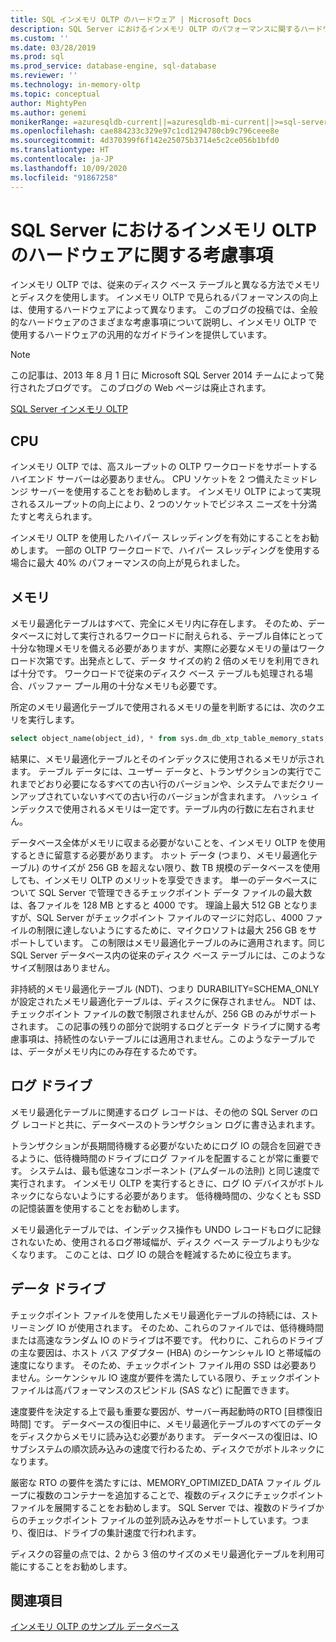 ```yaml
---
title: SQL インメモリ OLTP のハードウェア | Microsoft Docs
description: SQL Server におけるインメモリ OLTP のパフォーマンスに関するハードウェアの考慮事項について説明します。 インメモリ OLTP では、ディスク ベース テーブルと異なる方法でメモリとディスクを使用します。
ms.custom: ''
ms.date: 03/28/2019
ms.prod: sql
ms.prod_service: database-engine, sql-database
ms.reviewer: ''
ms.technology: in-memory-oltp
ms.topic: conceptual
author: MightyPen
ms.author: genemi
monikerRange: =azuresqldb-current||=azuresqldb-mi-current||>=sql-server-2016||>=sql-server-linux-2017||=sqlallproducts-allversions
ms.openlocfilehash: cae884233c329e97c1cd1294780cb9c796ceee8e
ms.sourcegitcommit: 4d370399f6f142e25075b3714e5c2ce056b1bfd0
ms.translationtype: HT
ms.contentlocale: ja-JP
ms.lasthandoff: 10/09/2020
ms.locfileid: "91867258"
---
```

# <a name="hardware-considerations-for-in-memory-oltp-in-sql-server"></a>SQL Server におけるインメモリ OLTP のハードウェアに関する考慮事項

インメモリ OLTP では、従来のディスク ベース テーブルと異なる方法でメモリとディスクを使用します。 インメモリ OLTP で見られるパフォーマンスの向上は、使用するハードウェアによって異なります。 このブログの投稿では、全般的なハードウェアのさまざまな考慮事項について説明し、インメモリ OLTP で使用するハードウェアの汎用的なガイドラインを提供しています。

> [!NOTE]
> この記事は、2013 年 8 月 1 日に Microsoft SQL Server 2014 チームによって発行されたブログです。 このブログの Web ページは廃止されます。
>
> [SQL Server インメモリ OLTP](./in-memory-oltp-in-memory-optimization.md)

<!--
    Here was the link to the blog. This blog was captured into this new article on 2018/11/30, by GeneMi (MightyPen).
    https://cloudblogs.microsoft.com/sqlserver/2013/08/01/hardware-considerations-for-in-memory-oltp-in-sql-server-2014/
    At least one pre-existing article that contained the obsolete blog link was:
        relational-databases\in-memory-oltp\sample-database-for-in-memory-oltp.md
-->

## <a name="cpu"></a>CPU

インメモリ OLTP では、高スループットの OLTP ワークロードをサポートするハイエンド サーバーは必要ありません。 CPU ソケットを 2 つ備えたミッドレンジ サーバーを使用することをお勧めします。 インメモリ OLTP によって実現されるスループットの向上により、2 つのソケットでビジネス ニーズを十分満たすと考えられます。

インメモリ OLTP を使用したハイパー スレッディングを有効にすることをお勧めします。 一部の OLTP ワークロードで、ハイパー スレッディングを使用する場合に最大 40% のパフォーマンスの向上が見られました。

## <a name="memory"></a>メモリ

メモリ最適化テーブルはすべて、完全にメモリ内に存在します。 そのため、データベースに対して実行されるワークロードに耐えられる、テーブル自体にとって十分な物理メモリを備える必要がありますが、実際に必要なメモリの量はワークロード次第です。出発点として、データ サイズの約 2 倍のメモリを利用できれば十分です。 ワークロードで従来のディスク ベース テーブルも処理される場合、バッファー プール用の十分なメモリも必要です。

所定のメモリ最適化テーブルで使用されるメモリの量を判断するには、次のクエリを実行します。

```sql
select object_name(object_id), * from sys.dm_db_xtp_table_memory_stats;
```

結果に、メモリ最適化テーブルとそのインデックスに使用されるメモリが示されます。 テーブル データには、ユーザー データと、トランザクションの実行でこれまでどおり必要になるすべての古い行のバージョンや、システムでまだクリーンアップされていないすべての古い行のバージョンが含まれます。 ハッシュ インデックスで使用されるメモリは一定です。テーブル内の行数に左右されません。

データベース全体がメモリに収まる必要がないことを、インメモリ OLTP を使用するときに留意する必要があります。 ホット データ (つまり、メモリ最適化テーブル) のサイズが 256 GB を超えない限り、数 TB 規模のデータベースを使用しても、インメモリ OLTP のメリットを享受できます。 単一のデータベースについて SQL Server で管理できるチェックポイント データ ファイルの最大数は、各ファイルを 128 MB とすると 4000 です。 理論上最大 512 GB となりますが、SQL Server がチェックポイント ファイルのマージに対応し、4000 ファイルの制限に達しないようにするために、マイクロソフトは最大 256 GB をサポートしています。 この制限はメモリ最適化テーブルのみに適用されます。同じ SQL Server データベース内の従来のディスク ベース テーブルには、このようなサイズ制限はありません。

非持続的メモリ最適化テーブル (NDT)、つまり DURABILITY=SCHEMA_ONLY が設定されたメモリ最適化テーブルは、ディスクに保存されません。 NDT は、チェックポイント ファイルの数で制限されませんが、256 GB のみがサポートされます。 この記事の残りの部分で説明するログとデータ ドライブに関する考慮事項は、持続性のないテーブルには適用されません。このようなテーブルでは、データがメモリ内にのみ存在するためです。

## <a name="log-drive"></a>ログ ドライブ

メモリ最適化テーブルに関連するログ レコードは、その他の SQL Server のログ レコードと共に、データベースのトランザクション ログに書き込まれます。

トランザクションが長期間待機する必要がないためにログ IO の競合を回避できるように、低待機時間のドライブにログ ファイルを配置することが常に重要です。 システムは、最も低速なコンポーネント (アムダールの法則) と同じ速度で実行されます。 インメモリ OLTP を実行するときに、ログ IO デバイスがボトルネックにならないようにする必要があります。 低待機時間の、少なくとも SSD の記憶装置を使用することをお勧めします。

メモリ最適化テーブルでは、インデックス操作も UNDO レコードもログに記録されないため、使用されるログ帯域幅が、ディスク ベース テーブルよりも少なくなります。 このことは、ログ IO の競合を軽減するために役立ちます。

## <a name="data-drive"></a>データ ドライブ

チェックポイント ファイルを使用したメモリ最適化テーブルの持続には、ストリーミング IO が使用されます。 そのため、これらのファイルでは、低待機時間または高速なランダム IO のドライブは不要です。 代わりに、これらのドライブの主な要因は、ホスト バス アダプター (HBA) のシーケンシャル IO と帯域幅の速度になります。 そのため、チェックポイント ファイル用の SSD は必要ありません。シーケンシャル IO 速度が要件を満たしている限り、チェックポイント ファイルは高パフォーマンスのスピンドル (SAS など) に配置できます。

速度要件を決定する上で最も重要な要因が、サーバー再起動時のRTO [目標復旧時間] です。 データベースの復旧中に、メモリ最適化テーブルのすべてのデータをディスクからメモリに読み込む必要があります。 データベースの復旧は、IO サブシステムの順次読み込みの速度で行わるため、ディスクでがボトルネックになります。

厳密な RTO の要件を満たすには、MEMORY_OPTIMIZED_DATA ファイル グループに複数のコンテナーを追加することで、複数のディスクにチェックポイント ファイルを展開することをお勧めします。 SQL Server では、複数のドライブからのチェックポイント ファイルの並列読み込みをサポートしています。つまり、復旧は、ドライブの集計速度で行われます。

ディスクの容量の点では、2 から 3 倍のサイズのメモリ最適化テーブルを利用可能にすることをお勧めします。

## <a name="see-also"></a>関連項目

[インメモリ OLTP のサンプル データベース](sample-database-for-in-memory-oltp.md)